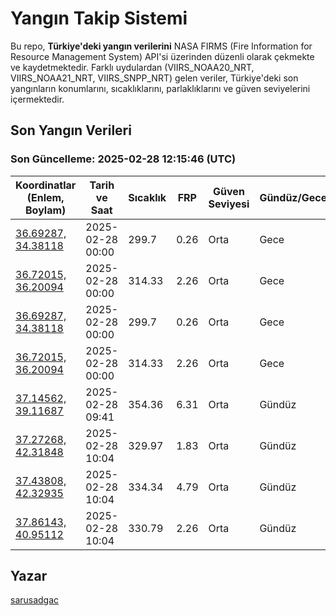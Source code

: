 # Yangın Takip Sistemi

Bu repo, **Türkiye'deki yangın verilerini** NASA FIRMS (Fire Information for Resource Management System) API'si üzerinden düzenli olarak çekmekte ve kaydetmektedir. Farklı uydulardan (VIIRS_NOAA20_NRT, VIIRS_NOAA21_NRT, VIIRS_SNPP_NRT) gelen veriler, Türkiye'deki son yangınların konumlarını, sıcaklıklarını, parlaklıklarını ve güven seviyelerini içermektedir.

## Son Yangın Verileri
### Son Güncelleme: 2025-02-28 12:15:46 (UTC)

| Koordinatlar (Enlem, Boylam) | Tarih ve Saat | Sıcaklık | FRP | Güven Seviyesi | Gündüz/Gece |
|-----------------------------|----------------|----------|-----|----------------|-------------|
| [36.69287, 34.38118](https://www.google.com/maps?q=36.69287,34.38118) | 2025-02-28 00:00 | 299.7 | 0.26 | Orta | Gece |
| [36.72015, 36.20094](https://www.google.com/maps?q=36.72015,36.20094) | 2025-02-28 00:00 | 314.33 | 2.26 | Orta | Gece |
| [36.69287, 34.38118](https://www.google.com/maps?q=36.69287,34.38118) | 2025-02-28 00:00 | 299.7 | 0.26 | Orta | Gece |
| [36.72015, 36.20094](https://www.google.com/maps?q=36.72015,36.20094) | 2025-02-28 00:00 | 314.33 | 2.26 | Orta | Gece |
| [37.14562, 39.11687](https://www.google.com/maps?q=37.14562,39.11687) | 2025-02-28 09:41 | 354.36 | 6.31 | Orta | Gündüz |
| [37.27268, 42.31848](https://www.google.com/maps?q=37.27268,42.31848) | 2025-02-28 10:04 | 329.97 | 1.83 | Orta | Gündüz |
| [37.43808, 42.32935](https://www.google.com/maps?q=37.43808,42.32935) | 2025-02-28 10:04 | 334.34 | 4.79 | Orta | Gündüz |
| [37.86143, 40.95112](https://www.google.com/maps?q=37.86143,40.95112) | 2025-02-28 10:04 | 330.79 | 2.26 | Orta | Gündüz |

## Yazar

[sarusadgac](https://x.com/sarusadgac)
